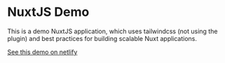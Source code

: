 # NuxtJS Demo

This is a demo NuxtJS application, which uses tailwindcss (not using the plugin) and best practices for building scalable Nuxt applications.

[See this demo on netlify](https://mystifying-noyce-81c962.netlify.com/)